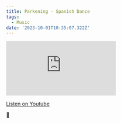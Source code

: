 ```yaml
---
title: Parkening - Spanish Dance
tags:
  - Music
date: '2023-10-01T10:35:07.322Z'
---
```


<iframe src="https://www.youtube-nocookie.com/embed/q7wI5KKa5AM?modestbranding=1&showinfo=0&rel=0" title="YouTube video player" frameborder="0" allow="accelerometer; autoplay; encrypted-media; gyroscope; picture-in-picture;" allowfullscreen className="youtube_video"></iframe>

[Listen on Youtube](https://youtu.be/q7wI5KKa5AM)

💃
